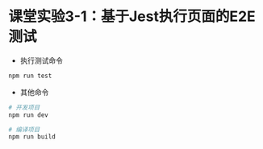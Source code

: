 # 课堂实验3-1：基于Jest执行页面的E2E测试

- 执行测试命令

```sh
npm run test
```
 
- 其他命令

```sh
# 开发项目
npm run dev 

# 编译项目
npm run build
```

